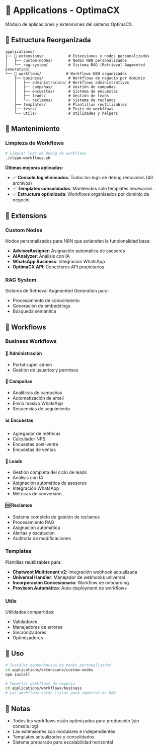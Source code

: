 # 🚀 Applications - OptimaCX

Módulo de aplicaciones y extensiones del sistema OptimaCX.

## 📁 Estructura Reorganizada

```
applications/
├── 🔧 extensions/           # Extensiones y nodos personalizados
│   ├── custom-nodes/       # Nodos N8N personalizados
│   └── rag-system/         # Sistema RAG (Retrieval Augmented Generation)
└── 🔄 workflows/           # Workflows N8N organizados
    ├── business/           # Workflows de negocio por dominio
    │   ├── administracion/ # Workflows administrativos
    │   ├── campañas/       # Gestión de campañas
    │   ├── encuestas/      # Sistema de encuestas
    │   ├── leads/          # Gestión de leads
    │   └── reclamos/       # Sistema de reclamos
    ├── templates/          # Plantillas reutilizables
    ├── tests/              # Tests de workflows
    └── utils/              # Utilidades y helpers
```

## 🧹 Mantenimiento

### Limpieza de Workflows
```bash
# Limpiar logs de debug de workflows
./clean-workflows.sh
```

**Últimas mejoras aplicadas:**
- ✅ **Console.log eliminados**: Todos los logs de debug removidos (43 archivos)
- ✅ **Templates consolidados**: Mantenidos solo templates necesarios
- ✅ **Estructura optimizada**: Workflows organizados por dominio de negocio

## 🔧 Extensions

### Custom Nodes
Nodos personalizados para N8N que extienden la funcionalidad base:
- **AdvisorAssigner**: Asignación automática de asesores
- **AIAnalyzer**: Análisis con IA
- **WhatsApp Business**: Integración WhatsApp
- **OptimaCX API**: Conectores API propietarios

### RAG System
Sistema de Retrieval Augmented Generation para:
- Procesamiento de conocimiento
- Generación de embeddings
- Búsqueda semántica

## 🔄 Workflows

### Business Workflows

#### 👥 **Administración**
- Portal super admin
- Gestión de usuarios y permisos

#### 📢 **Campañas**
- Analíticas de campañas
- Automatización de email
- Envío masivo WhatsApp
- Secuencias de seguimiento

#### 📊 **Encuestas**
- Agregador de métricas
- Calculador NPS
- Encuestas post-venta
- Encuestas de ventas

#### 🎯 **Leads**
- Gestión completa del ciclo de leads
- Análisis con IA
- Asignación automática de asesores
- Integración WhatsApp
- Métricas de conversión

#### 🆘 **Reclamos**
- Sistema completo de gestión de reclamos
- Procesamiento RAG
- Asignación automática
- Alertas y escalación
- Auditoría de modificaciones

### Templates
Plantillas reutilizables para:
- **Chatwoot Multitenant v2**: Integración webhook actualizada
- **Universal Handler**: Manejador de webhooks universal
- **Incorporación Concesionario**: Workflow de onboarding
- **Provisión Automática**: Auto-deployment de workflows

### Utils
Utilidades compartidas:
- Validadores
- Manejadores de errores
- Sincronizadores
- Optimizadores

## 🚀 Uso

```bash
# Instalar dependencias de nodos personalizados
cd applications/extensions/custom-nodes
npm install

# Importar workflows de negocio
cd applications/workflows/business
# Los workflows están listos para importar en N8N
```

## 📝 Notas

- Todos los workflows están optimizados para producción (sin console.log)
- Las extensiones son modulares e independientes
- Templates actualizados y consolidados
- Sistema preparado para escalabilidad horizontal
